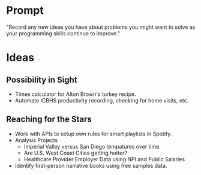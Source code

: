 # Prompt
"Record any new ideas you have about problems you might want to solve as your programming skills continue to improve."

# Ideas
## Possibility in Sight
* Times calculator for Alton Brown's turkey recipe.
* Automate ICBHS productivity recording, checking for home visits, etc.
## Reaching for the Stars
* Work with APIs to setup own rules for smart playlists in Spotify.
* Analysis Projects
	* Imperial Valley versus San Diego tempatures over time.
	* Are U.S. West Coast Cities getting hotter?
	* Healthcare Provider Employer Data using NPI and Public Salaries
* Identify first-person narrative books using free samples data.
